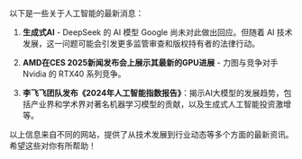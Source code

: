 以下是一些关于人工智能的最新消息：

1. **生成式AI** - DeepSeek 的 AI 模型 Google 尚未对此做出回应。但随着 AI 技术发展，这一问题可能会引发更多监管审查和版权持有者的法律行动。

2. **AMD在CES 2025新闻发布会上展示其最新的GPU进展** - 力图与竞争对手 Nvidia 的 RTX40 系列竞争。

3. **李飞飞团队发布《2024年人工智能指数报告》**：揭示AI大模型的发展趋势，包括产业界和学术界对著名机器学习模型的贡献，以及生成式人工智能投资激增等。

以上信息来自不同的网站，提供了从技术发展到行业动态等多个方面的最新资讯。希望这些对你有所帮助！